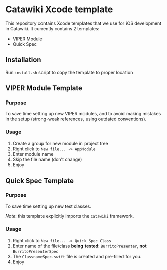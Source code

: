 # Catawiki Xcode template

This repository contains Xcode templates that we use for iOS development in Catawiki.
It currently contains 2 templates:
- VIPER Module
- Quick Spec

## Installation
Run `install.sh` script to copy the template to proper location

## VIPER Module Template
### Purpose
To save time setting up new VIPER modules, and to avoid making mistakes in the setup (strong-weak references, using outdated conventions).

### Usage
1. Create a group for new module in project tree
2. Right click to `New file... -> AppModule` 
3. Enter module name
4. Skip the file name (don't change)
5. Enjoy

## Quick Spec Template
### Purpose
To save time setting up new test classes.

_Note_: this template explicitly imports the `Catawiki` framework.

### Usage
1. Right click to `New file... -> Quick Spec Class` 
2. Enter name of the file/class **being tested**: `BurritoPresenter`, **not** `BurritoPresenterSpec`
3. The `ClassnameSpec.swift` file is created and pre-filled for you.
4. Enjoy

